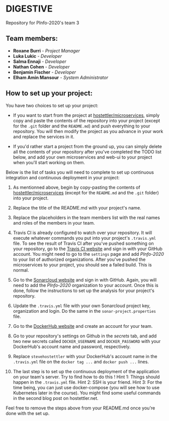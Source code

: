 # DIGESTIVE

Repository for PInfo-2020's team 3

## Team members:

* **Roxane Burri** - *Project Manager*
* **Luka Lukic** - *Developer*
* **Salma Ennaji** - *Developer*
* **Nathan Cohen** - *Developer*
* **Benjamin Fischer** - *Developer*
* **Elham Amin Mansour** - *System Administrator*

## How to set up your project:

You have two choices to set up your project:

- If you want to start from the project at [hostettler/microservices](https://github.com/hostettler/microservices), simply copy and paste the contents of the repository into your project (except for the `.git` folder and the `README.md`) and push everything to your repository. You will then modify the project as you advance in your work and replace the services in it.

- If you'd rather start a project from the ground up, you can simply delete all the contents of your repository after you've completed the TODO list below, and add your own microservices and web-ui to your project when you'll start working on them.

Below is the list of tasks you will need to complete to set up continuous integration and continuous deployment in your project:

1. As mentionned above, begin by copy-pasting the contents of [hostettler/microservices](https://github.com/hostettler/microservices) (except for the `README.md` and the `.git` folder) into your project.

2. Replace the title of the README.md with your project's name.

3. Replace the placeholders in the team members list with the real names and roles of the members in your team.

4. Travis CI is already configured to watch over your repository. It will execute whatever commands you put into your project's `.travis.yml` file. To see the result of Travis CI after you've pushed something on your repository, go to the [Travis CI website](https://travis-ci.org/) and sign in with your GitHub account. You might need to go to the `settings` page and add *PInfo-2020* to your list of authorized organizations. After you've pushed the microservices to your project, you should see a failed build. This is normal.

5. Go to the [Sonarcloud website](https://sonarcloud.io/) and sign in with GitHub. Again, you will need to add the *PInfo-2020* organization to your account. Once this is done, follow the instructions to set up the analysis for your project's repository. 

6. Update the `.travis.yml` file with your own Sonarcloud project key, organization and login. Do the same in the `sonar-project.properties` file.

7. Go to the [DockerHub website](https://hub.docker.com/) and create an account for your team.

8. Go to your repository's settings on Github in the *secrets* tab, and add two new secrets called `DOCKER_USERNAME` and `DOCKER_PASSWORD` with your DockerHub's account name and password, respectively.

9. Replace `stevehostettler` with your DockerHub's account name in the `.travis.yml` file on the `docker tag ...` and `docker push ...` lines.

10. The last step is to set up the continuous deployment of the application on your team's server. Try to find how to do this ! Hint 1: Things should happen in the `.travis.yml` file. Hint 2: SSH is your friend. Hint 3: For the time being, you can just use docker-compose (you will see how to use Kubernetes later in the course). You might find some useful commands in the second blog post on hostettler.net.

Feel free to remove the steps above from your README.md once you're done with the set up.
